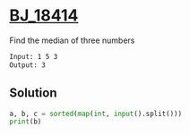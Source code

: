# [BJ_18414](https://acmicpc.net/problem/18414)

Find the median of three numbers

```txt
Input: 1 5 3
Output: 3
```

## Solution

```py
a, b, c = sorted(map(int, input().split()))
print(b)
```
